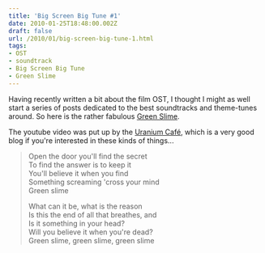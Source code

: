 ```yaml
---
title: 'Big Screen Big Tune #1'
date: 2010-01-25T18:48:00.002Z
draft: false
url: /2010/01/big-screen-big-tune-1.html
tags: 
- OST
- soundtrack
- Big Screen Big Tune
- Green Slime
---
```


  
  
Having recently written a bit about the film OST, I thought I might as well start a series of posts dedicated to the best soundtracks and theme-tunes around. So here is the rather fabulous [Green Slime](http://www.imdb.com/title/tt0064393/).  
  
The youtube video was put up by the [Uranium Café](http://uraniumcafe-the.com/), which is a very good blog if you're interested in these kinds of things...  
  

> Open the door you'll find the secret  
> To find the answer is to keep it  
> You'll believe it when you find  
> Something screaming 'cross your mind  
> Green slime  
>   
> What can it be, what is the reason  
> Is this the end of all that breathes, and  
> Is it something in your head?  
> Will you believe it when you're dead?  
> Green slime, green slime, green slime